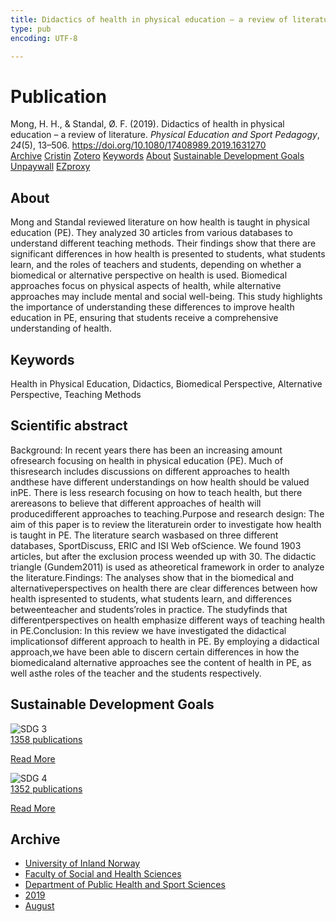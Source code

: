 ```yaml
---
title: Didactics of health in physical education – a review of literature
type: pub
encoding: UTF-8

---
```

<h1>Publication</h1>
<article id="csl-bib-container-88PPKUDD" class="csl-bib-container">
  <div class="csl-bib-body"> <div class="csl-entry">Mong, H. H., &#38; Standal, Ø. F. (2019). Didactics of health in physical education – a review of literature. <i>Physical Education and Sport Pedagogy</i>, <i>24</i>(5), 13–506. <a href="https://doi.org/10.1080/17408989.2019.1631270">https://doi.org/10.1080/17408989.2019.1631270</a></div> </div>
  <div class="csl-bib-buttons">
    <a href="#taxonomy-article-88PPKUDD" alt="archive" class="csl-bib-button">Archive</a>
    <a href="https://app.cristin.no/results/show.jsf?id=1716162" alt="Cristin" class="csl-bib-button">Cristin</a>
    <a href="http://zotero.org/groups/5881554/items/88PPKUDD" alt="Zotero" class="csl-bib-button">Zotero</a>
    <a href="#keywords-article-88PPKUDD" alt="keywords" class="csl-bib-button">Keywords</a>
    <a href="#about-article-88PPKUDD" alt="about_pub" class="csl-bib-button">About</a>
    <a href="#sdg-article-88PPKUDD" alt="sdg" class="csl-bib-button">Sustainable Development Goals</a>
    <a href="https://doi.org/10.1080/17408989.2019.1631270" alt="Unpaywall" class="csl-bib-button">Unpaywall</a>
    <a href="https://doi.org/10.1080/17408989.2019.1631270" alt="EZproxy" class="csl-bib-button">EZproxy</a>
  </div>
  <div id="csl-bib-meta-container-88PPKUDD"></div>
</article>
<div id="csl-bib-meta-88PPKUDD" class="csl-bib-meta">
  <article id="about-article-88PPKUDD" class="about_pub-article">
    <h1>About</h1>
    Mong and Standal reviewed literature on how health is taught in physical education (PE). They analyzed 30 articles from various databases to understand different teaching methods. Their findings show that there are significant differences in how health is presented to students, what students learn, and the roles of teachers and students, depending on whether a biomedical or alternative perspective on health is used. Biomedical approaches focus on physical aspects of health, while alternative approaches may include mental and social well-being. This study highlights the importance of understanding these differences to improve health education in PE, ensuring that students receive a comprehensive understanding of health.
  </article>
  <article id="keywords-article-88PPKUDD" class="keywords-article">
    <h1>Keywords</h1>
    Health in Physical Education, Didactics, Biomedical Perspective, Alternative Perspective, Teaching Methods
  </article>
  <article id="abstract-article-88PPKUDD" class="abstract-article">
    <h1>Scientific abstract</h1>
    Background: In recent years there has been an increasing amount ofresearch focusing on health in physical education (PE). Much of thisresearch includes discussions on different approaches to health andthese have different understandings on how health should be valued inPE. There is less research focusing on how to teach health, but there arereasons to believe that different approaches of health will producedifferent approaches to teaching.Purpose and research design: The aim of this paper is to review the literaturein order to investigate how health is taught in PE. The literature search wasbased on three different databases, SportDiscuss, ERIC and ISI Web ofScience. We found 1903 articles, but after the exclusion process weended up with 30. The didactic triangle (Gundem2011) is used as atheoretical framework in order to analyze the literature.Findings: The analyses show that in the biomedical and alternativeperspectives on health there are clear differences between how health ispresented to students, what students learn, and differences betweenteacher and students’roles in practice. The studyfinds that differentperspectives on health emphasize different ways of teaching health in PE.Conclusion: In this review we have investigated the didactical implicationsof different approach to health in PE. By employing a didactical approach,we have been able to discern certain differences in how the biomedicaland alternative approaches see the content of health in PE, as well asthe roles of the teacher and the students respectively.
  </article>
  <article id="sdg-article-88PPKUDD" class="sdg-article">
    <h1>Sustainable Development Goals</h1>
    <div class="sdg-container"><div id="sdg3" class="sdg">
        <img src="{{< params subfolder >}}images/sdg/sdg03_en.png" class="image" alt="SDG 3">
        <div class="sdg-overlay">
          <a href="{{< params subfolder >}}en/archive/?sdg=3#archive" class="sdg-publication-count"><span>1358</span> publications</a>
          <p><a href="https://sdgs.un.org/goals/goal3" class="sdg-read-more">Read More</a></p>
        </div>
      </div> <div id="sdg4" class="sdg">
        <img src="{{< params subfolder >}}images/sdg/sdg04_en.png" class="image" alt="SDG 4">
        <div class="sdg-overlay">
          <a href="{{< params subfolder >}}en/archive/?sdg=4#archive" class="sdg-publication-count"><span>1352</span> publications</a>
          <p><a href="https://sdgs.un.org/goals/goal4" class="sdg-read-more">Read More</a></p>
        </div>
      </div></div>
  </article>
  <article id="taxonomy-article-88PPKUDD" class="taxonomy-article">
    <h1>Archive</h1>
    <ul>
      <li><a href="{{< params subfolder >}}en/archive/?key=3DCRN523">University of Inland Norway</a></li>
      <li><a href="{{< params subfolder >}}en/archive/?key=IDKFS3MX">Faculty of Social and Health Sciences</a></li>
      <li><a href="{{< params subfolder >}}en/archive/?key=FJXE3Z8X">Department of Public Health and Sport Sciences</a></li>
      <li><a href="{{< params subfolder >}}en/archive/?key=MXF6ZEHK">2019</a></li>
      <li><a href="{{< params subfolder >}}en/archive/?key=SKWSZKDK">August</a></li>
    </ul>
  </article>
</div>
